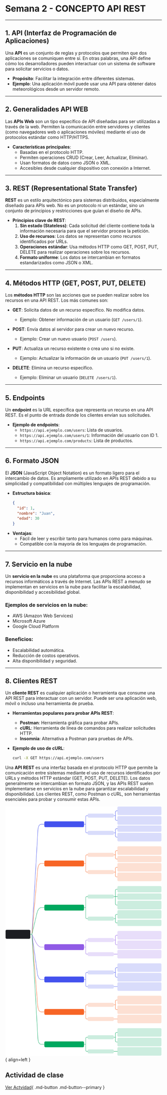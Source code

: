 
# Semana 2 - CONCEPTO API REST

---

## **1. API (Interfaz de Programación de Aplicaciones)**

Una **API** es un conjunto de reglas y protocolos que permiten que dos aplicaciones se comuniquen entre sí. En otras palabras, una API define cómo los desarrolladores pueden interactuar con un sistema de software para solicitar servicios o datos.

- **Propósito**: Facilitar la integración entre diferentes sistemas.
- **Ejemplo**: Una aplicación móvil puede usar una API para obtener datos meteorológicos desde un servidor remoto.

---

## **2. Generalidades API WEB**

Las **APIs Web** son un tipo específico de API diseñadas para ser utilizadas a través de la web. Permiten la comunicación entre servidores y clientes (como navegadores web o aplicaciones móviles) mediante el uso de protocolos estándar como HTTP/HTTPS.

- **Características principales**:
  - Basadas en el protocolo HTTP.
  - Permiten operaciones CRUD (Crear, Leer, Actualizar, Eliminar).
  - Usan formatos de datos como JSON o XML.
  - Accesibles desde cualquier dispositivo con conexión a Internet.

---

## **3. REST (Representational State Transfer)**

**REST** es un estilo arquitectónico para sistemas distribuidos, especialmente diseñado para APIs web. No es un protocolo ni un estándar, sino un conjunto de principios y restricciones que guían el diseño de APIs.

- **Principios clave de REST**:
  1. **Sin estado (Stateless)**: Cada solicitud del cliente contiene toda la información necesaria para que el servidor procese la petición.
  2. **Uso de recursos**: Los datos se representan como recursos identificados por URLs.
  3. **Operaciones estándar**: Usa métodos HTTP como GET, POST, PUT, DELETE para realizar operaciones sobre los recursos.
  4. **Formato uniforme**: Los datos se intercambian en formatos estandarizados como JSON o XML.

---

## **4. Métodos HTTP (GET, POST, PUT, DELETE)**

Los **métodos HTTP** son las acciones que se pueden realizar sobre los recursos en una API REST. Los más comunes son:

- **GET**: Solicita datos de un recurso específico. No modifica datos.
  - Ejemplo: Obtener información de un usuario (`GET /users/1`).

- **POST**: Envía datos al servidor para crear un nuevo recurso.
  - Ejemplo: Crear un nuevo usuario (`POST /users`).

- **PUT**: Actualiza un recurso existente o crea uno si no existe.
  - Ejemplo: Actualizar la información de un usuario (`PUT /users/1`).

- **DELETE**: Elimina un recurso específico.
  - Ejemplo: Eliminar un usuario (`DELETE /users/1`).

---

## **5. Endpoints**

Un **endpoint** es la URL específica que representa un recurso en una API REST. Es el punto de entrada donde los clientes envían sus solicitudes.

- **Ejemplo de endpoints**:
  - `https://api.ejemplo.com/users`: Lista de usuarios.
  - `https://api.ejemplo.com/users/1`: Información del usuario con ID 1.
  - `https://api.ejemplo.com/products`: Lista de productos.

---

## **6. Formato JSON**

El **JSON** (JavaScript Object Notation) es un formato ligero para el intercambio de datos. Es ampliamente utilizado en APIs REST debido a su simplicidad y compatibilidad con múltiples lenguajes de programación.

- **Estructura básica**:
  ```json
  {
    "id": 1,
    "nombre": "Juan",
    "edad": 30
  }
  ```
- **Ventajas**:
  - Fácil de leer y escribir tanto para humanos como para máquinas.
  - Compatible con la mayoría de los lenguajes de programación.

---

## **7. Servicio en la nube**

Un **servicio en la nube** es una plataforma que proporciona acceso a recursos informáticos a través de Internet. Las APIs REST a menudo se implementan en servicios en la nube para facilitar la escalabilidad, disponibilidad y accesibilidad global.

### **Ejemplos de servicios en la nube**:
  - AWS (Amazon Web Services)
  - Microsoft Azure
  - Google Cloud Platform

### **Beneficios**:
  - Escalabilidad automática.
  - Reducción de costos operativos.
  - Alta disponibilidad y seguridad.

---

## **8. Clientes REST**

Un **cliente REST** es cualquier aplicación o herramienta que consume una API REST para interactuar con un servidor. Puede ser una aplicación web, móvil o incluso una herramienta de prueba.

- **Herramientas populares para probar APIs REST**:
  - **Postman**: Herramienta gráfica para probar APIs.
  - **cURL**: Herramienta de línea de comandos para realizar solicitudes HTTP.
  - **Insomnia**: Alternativa a Postman para pruebas de APIs.

- **Ejemplo de uso de cURL**:
  ```bash
  curl -X GET https://api.ejemplo.com/users
  ```

Una **API REST** es una interfaz basada en el protocolo HTTP que permite la comunicación entre sistemas mediante el uso de recursos identificados por URLs y métodos HTTP estándar (GET, POST, PUT, DELETE). Los datos generalmente se intercambian en formato JSON, y las APIs REST suelen implementarse en servicios en la nube para garantizar escalabilidad y disponibilidad. Los clientes REST, como Postman o cURL, son herramientas esenciales para probar y consumir estas APIs.


![Image title](../assets/images/apirest.svg){ align=left }

## **Actividad de clase**

[Ver Actvidad](../assets/pdfs/act1.pdf){ .md-button .md-button--primary }
